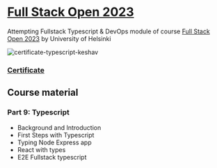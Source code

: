 # [Full Stack Open 2023](https://fullstackopen.com/en/ 'Full Stack Open 2023 Homepage')

Attempting Fullstack Typescript & DevOps module of course [Full Stack Open 2023](https://fullstackopen.com/en/) by University of Helsinki 

![certificate-typescript-keshav](https://github.com/2hari/FullStackOpen-2023/assets/73457568/c384999b-2b9f-4cbc-a376-2a07ac7cfa06) 

### [Certificate](https://studies.cs.helsinki.fi/stats/api/certificate/fs-typescript/en/d8c55231f2bee8c2562c26817621d8e9 'Certificate')

## Course material

### Part 9: Typescript

- Background and Introduction
- First Steps with Typescript
- Typing Node Express app
- React with types 
- E2E Fullstack typescript
